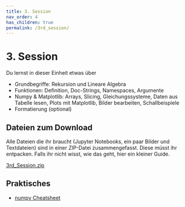 ```yaml
---
title: 3. Session
nav_order: 4
has_children: true
permalink: /3rd_session/
---
```


# 3. Session

Du lernst in dieser Einheit etwas über

* Grundbegriffe: Rekursion und Lineare Algebra
* Funktionen: Definition, Doc-Strings, Namespaces, Argumente
* Numpy & Matplotlib: Arrays, Slicing, Gleichungssysteme, Daten aus Tabelle lesen,
Plots mit Matplotlib, Bilder bearbeiten, Schallbeispiele
* Formatierung (optional)


## Dateien zum Download
Alle Dateien die ihr braucht (Jupyter Notebooks, ein paar Bilder und Textdateien) sind in einer ZIP-Datei zusammengefasst. Diese müsst ihr entpacken. Falls ihr nicht wisst, wie das geht, hier ein kleiner Guide.

[3rd_Session.zip](./3rd_Session.zip)

## Praktisches

* [numpy Cheatsheet](https://s3.amazonaws.com/assets.datacamp.com/blog_assets/Numpy_Python_Cheat_Sheet.pdf)
